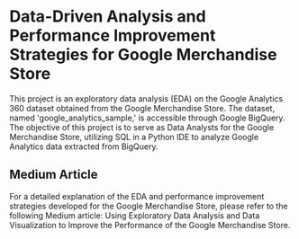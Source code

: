 # Data-Driven Analysis and Performance Improvement Strategies for Google Merchandise Store
This project is an exploratory data analysis (EDA) on the Google Analytics 360 dataset obtained from the Google Merchandise Store. The dataset, named 'google_analytics_sample,' is accessible through Google BigQuery. The objective of this project is to serve as Data Analysts for the Google Merchandise Store, utilizing SQL in a Python IDE to analyze Google Analytics data extracted from BigQuery.

## Medium Article
For a detailed explanation of the EDA and performance improvement strategies developed for the Google Merchandise Store, please refer to the following Medium article: Using Exploratory Data Analysis and Data Visualization to Improve the Performance of the Google Merchandise Store.
